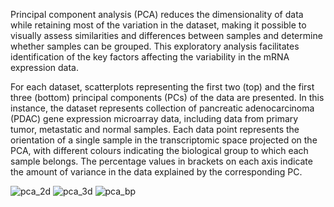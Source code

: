 Principal component analysis (PCA) reduces the dimensionality of data while retaining most of the variation in the dataset, making it possible to visually assess similarities and differences between samples and determine whether samples can be grouped. This exploratory analysis facilitates identification of the key factors affecting the variability in the mRNA expression data.

For each dataset, scatterplots representing the first two (top) and the first three (bottom) principal components (PCs) of the data are presented. In this instance, the dataset represents collection of pancreatic adenocarcinoma (PDAC) gene expression microarray data, including data from primary tumor, metastatic and normal samples. Each data point represents the orientation of a single sample in the transcriptomic space projected on the PCA, with different colours indicating the biological group to which each sample belongs. The percentage values in brackets on each axis indicate the amount of variance in the data explained by the corresponding PC.

![pca_2d](https://github.com/wynstep/PED_Analytics_UG/blob/master/img/pca_2d.png)
![pca_3d](https://github.research.its.qmul.ac.uk/hfx320/PED_Analytics/blob/master/images/doc/pca_3d.png)
![pca_bp](https://github.research.its.qmul.ac.uk/hfx320/PED_Analytics/blob/master/images/doc/pca_bp.png)
